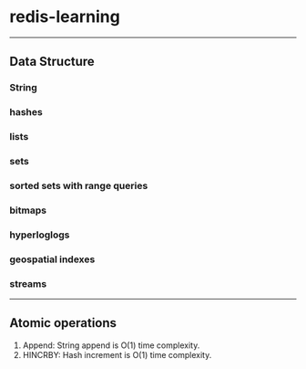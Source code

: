 # redis-learning
---
## Data Structure
### String
### hashes
### lists
### sets
### sorted sets with range queries
### bitmaps
### hyperloglogs
### geospatial indexes
### streams

---
## Atomic operations
1. Append:
String append is O(1) time complexity.
2. HINCRBY:
Hash increment is O(1) time complexity.